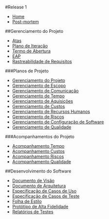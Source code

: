 #Release 1

* [Home](https://github.com/fga-gpp-mds/2016.2-Time05-SalasFGA/wiki/)
* [Post-mortem](https://github.com/fga-gpp-mds/2016.2-SAS_FGA/wiki/Post-mortem)

##Gerenciamento do Projeto
* [Atas](https://github.com/fga-gpp-mds/2016.2-Time05/wiki/Atas)
* [Plano de Iteração](https://github.com/fga-gpp-mds/2016.2-Time05/wiki/Cronograma)
* [Termo de Abertura](https://github.com/fga-gpp-mds/2016.2-Time05/wiki/Termo-de-Abertura)
* [EAP](https://github.com/fga-gpp-mds/2016.2-Time05/wiki/EAP)
* [Rastreabilidade de Requisitos](https://github.com/fga-gpp-mds/2016.2-SAS_FGA/wiki/Rastreabilidade-de-Requisitos)

###Planos de Projeto
* [Gerenciamento do Projeto](https://github.com/fga-gpp-mds/2016.2-SAS_FGA/wiki/Gerenciamento-de-Projeto)
* [Gerenciamento de Escopo](https://github.com/fga-gpp-mds/2016.2-Time05/wiki/Gerenciamento-de-Escopo)
* [Gerenciamento de Comunicação](https://github.com/fga-gpp-mds/2016.2-Time05/wiki/Gerenciamento-de-Comunicação)
* [Gerenciamento de Tempo](https://github.com/fga-gpp-mds/2016.2-Time05/wiki/Gerenciamento-de-Tempo)
* [Gerenciamento de Aquisições](https://github.com/fga-gpp-mds/2016.2-Time05/wiki/Gerenciamento-de-Aquisições)
* [Gerenciamento de Custos](https://github.com/fga-gpp-mds/2016.2-Time05/wiki/Gerenciamento-de-Custos)
* [Gerenciamento de Recursos Humanos](https://github.com/fga-gpp-mds/2016.2-Time05/wiki/Gerenciamento-de-Recursos-Humanos)
* [Gerenciamento de Riscos](https://github.com/fga-gpp-mds/2016.2-Time05/wiki/Gerenciamento-de-Riscos)
* [Gerenciamento de Configuração de Software](https://github.com/fga-gpp-mds/2016.2-SAS_FGA/wiki/Plano-de-Ger%C3%AAncia-de-Configura%C3%A7%C3%A3o-de-Software)
* [Gerenciamento de Qualidade](https://github.com/fga-gpp-mds/2016.2-Time05/wiki/Gerenciamento-de-Qualidade)

###Acompanhamentos do Projeto
* [Acompanhamento Tempo](https://github.com/fga-gpp-mds/2016.2-SAS_FGA/wiki/Acompanhamento-do-Tempo)
* [Acompanhamento Custos](https://github.com/fga-gpp-mds/2016.2-SAS_FGA/wiki/Acompanhamento-dos-Custos)
* [Acompanhamento Riscos](https://github.com/fga-gpp-mds/2016.2-SAS_FGA/wiki/Acompanhamento-dos-Riscos)
* [Acompanhamento Qualidade](https://github.com/fga-gpp-mds/2016.2-SAS_FGA/wiki/Acompanhamento-Métricas-de-Qualidade)

##Desenvolvimento do Software
* [Documento de Visão](https://github.com/fga-gpp-mds/2016.2-Time05/wiki/Documento-de-Visão)
* [Documento de Arquitetura](https://github.com/fga-gpp-mds/2016.2-Time05/wiki/Documento-de-Arquitetura)
* [Especificação de Casos de Uso](https://github.com/fga-gpp-mds/2016.2-Time05/wiki/Especificação-de-Casos-de-Uso)
* [Especificação de Casos de Teste](https://github.com/fga-gpp-mds/2016.2-Time05/wiki/Especificação-de-Casos-de-Teste)
* [Folha de Estilo](https://github.com/fga-gpp-mds/2016.2-Time05/wiki/Folha-de-Estilo)
* [Protótipo de Alta Fidelidade](https://github.com/fga-gpp-mds/2016.2-SAS_FGA/wiki/Prot%C3%B3tipo-de-Alta-Fidelidade)
* [Relatórios de Testes](https://github.com/fga-gpp-mds/2016.2-SAS_FGA/wiki/Relat%C3%B3rio-de-Testes)